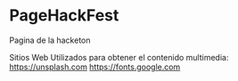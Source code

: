 # PageHackFest
Pagina de la hacketon

Sitios Web Utilizados para obtener el contenido multimedia:
https://unsplash.com
https://fonts.google.com